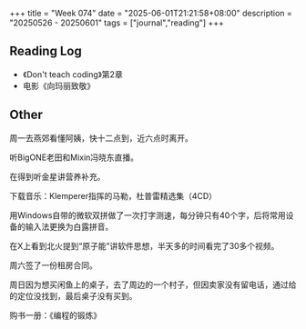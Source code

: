 +++
title = "Week 074"
date = "2025-06-01T21:21:58+08:00"
description = "20250526 - 20250601"
tags = ["journal","reading"]
+++

## Reading Log

* 《Don't teach coding》第2章
* 电影《向玛丽致敬》

## Other

周一去燕郊看懂阿姨，快十二点到，近六点时离开。

听BigONE老田和Mixin冯晓东直播。

在得到听金星讲营养补充。

下载音乐：Klemperer指挥的马勒，杜普雷精选集（4CD）

用Windows自带的微软双拼做了一次打字测速，每分钟只有40个字，后将常用设备的输入法更换为白露拼音。

在X上看到北火提到“原子能”讲软件思想，半天多的时间看完了30多个视频。

周六签了一份租房合同。

周日因为想买闲鱼上的桌子，去了周边的一个村子，但因卖家没有留电话，通过给的定位没找到，最后桌子没有买到。

购书一册：《编程的锻炼》


